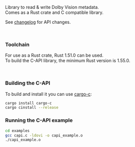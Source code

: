 Library to read & write Dolby Vision metadata.  
Comes as a Rust crate and C compatible library.  

See [changelog](CHANGELOG.md) for API changes.

&nbsp;

### Toolchain

For use as a Rust crate, Rust 1.51.0 can be used.  
To build the C-API library, the minimum Rust version is 1.55.0.  

&nbsp;

### Building the C-API

To build and install it you can use [cargo-c](https://crates.io/crates/cargo-c):

```sh
cargo install cargo-c
cargo cinstall --release
```

### Running the C-API example
```sh
cd examples
gcc capi.c -ldovi -o capi_example.o
./capi_example.o
```
